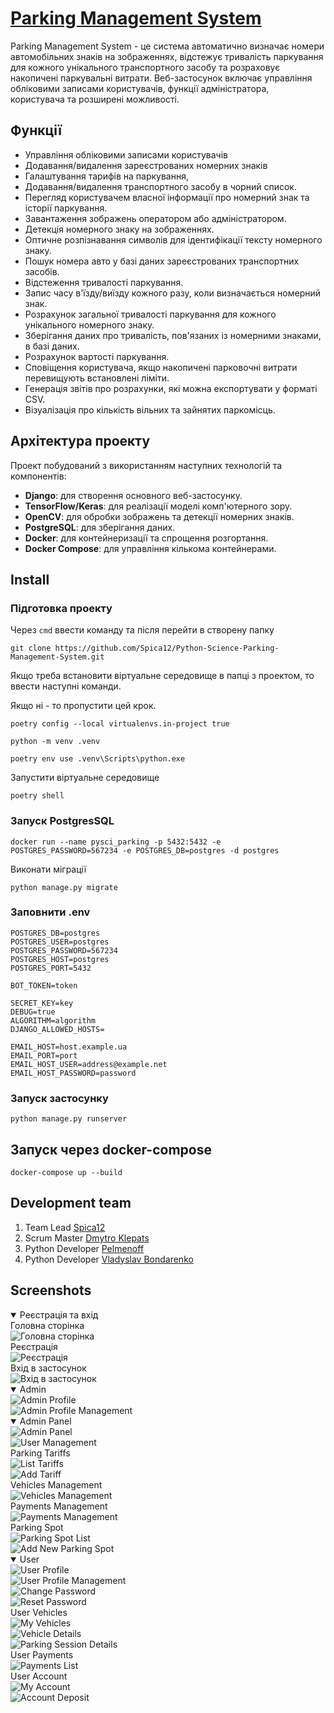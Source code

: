 # [Parking Management System](https://accurate-josy-spica-40cb5916.koyeb.app/)

Parking Management System - це система автоматично визначає номери автомобільних знаків на зображеннях, відстежує тривалість паркування для кожного унікального транспортного засобу та розраховує накопичені паркувальні витрати. Веб-застосунок включає управління обліковими записами користувачів, функції адміністратора, користувача та розширені можливості.

## Функції

- Управління обліковими записами користувачів
- Додавання/видалення зареєстрованих номерних знаків
- Галаштування тарифів на паркування,
- Додавання/видалення транспортного засобу в чорний список.
- Перегляд користувачем власної інформації про номерний знак та історії паркування.
- Завантаження зображень оператором або адміністратором.
- Детекція номерного знаку на зображеннях.
- Оптичне розпізнавання символів для ідентифікації тексту номерного знаку.
- Пошук номера авто у базі даних зареєстрованих транспортних засобів.
- Відстеження тривалості паркування.
- Запис часу в'їзду/виїзду кожного разу, коли визначається номерний знак.
- Розрахунок загальної тривалості паркування для кожного унікального номерного знаку.
- Зберігання даних про тривалість, пов'язаних із номерними знаками, в базі даних.
- Розрахунок вартості паркування.
- Сповіщення користувача, якщо накопичені парковочні витрати перевищують встановлені ліміти.
- Генерація звітів про розрахунки, які можна експортувати у форматі CSV.
- Візуалізація про кількість вільних та зайнятих паркомісць.

## Архітектура проекту

Проект побудований з використанням наступних технологій та компонентів:

- **Django**: для створення основного веб-застосунку.
- **TensorFlow/Keras**: для реалізації моделі комп'ютерного зору.
- **OpenCV**: для обробки зображень та детекції номерних знаків.
- **PostgreSQL**: для зберігання даних.
- **Docker**: для контейнеризації та спрощення розгортання.
- **Docker Compose**: для управління кількома контейнерами.

## Install

### Підготовка проекту

Через `cmd` ввести команду та після перейти в створену папку

```
git clone https://github.com/Spica12/Python-Science-Parking-Management-System.git
```

Якщо треба встановити віртуальне середовище в папці з проектом, то ввести наступні команди.

Якщо ні - то пропустити цей крок.

```
poetry config --local virtualenvs.in-project true

python -m venv .venv

poetry env use .venv\Scripts\python.exe
```

Запустити віртуальне середовище

```
poetry shell
```

### Запуск PostgresSQL

```
docker run --name pysci_parking -p 5432:5432 -e POSTGRES_PASSWORD=567234 -e POSTGRES_DB=postgres -d postgres
```

Виконати міграції
```
python manage.py migrate
```

### Заповнити .env

```
POSTGRES_DB=postgres
POSTGRES_USER=postgres
POSTGRES_PASSWORD=567234
POSTGRES_HOST=postgres
POSTGRES_PORT=5432

BOT_TOKEN=token

SECRET_KEY=key
DEBUG=true
ALGORITHM=algorithm
DJANGO_ALLOWED_HOSTS=

EMAIL_HOST=host.example.ua
EMAIL_PORT=port
EMAIL_HOST_USER=address@example.net
EMAIL_HOST_PASSWORD=password
```

### Запуск застосунку

```
python manage.py runserver
```

## Запуск через docker-compose

```
docker-compose up --build
```

## Development team

1. Team Lead [Spica12](https://github.com/Spica12)
2. Scrum Master [Dmytro Klepats](https://github.com/Klepats)
3. Python Developer [Pelmenoff](https://github.com/Pelmenoff)
4. Python Developer [Vladyslav Bondarenko](https://github.com/VladyslavBon)





















## Screenshots
<details open>
<summary>Реєстрація та вхід</summary>
Головна сторінка

<div align="left" width="569" height="285">
  <img src="readme_screenshots/parking_spots.png" alt="Головна сторінка">
</div>
Реєстрація

<div align="left" width="569" height="285">
  <img src="readme_screenshots/sign_up.png" alt="Реєстрація">
</div>
Вхід в застосунок

<div align="left" width="569" height="285">
  <img src="readme_screenshots/login.png" alt="Вхід в застосунок">
</div>
</details>
<details open>
<summary>Admin</summary>
<div align="left" width="569" height="285">
  <img src="readme_screenshots/admin_profile.png" alt="Admin Profile">
</div>
<div align="left" width="569" height="285">
  <img src="readme_screenshots/admin_profile_manage.png" alt="Admin Profile Management">
</div>
</details>
<details open>
<summary>Admin Panel</summary>
<div align="left" width="569" height="285">
  <img src="readme_screenshots/admin_panel.png" alt="Admin Panel">
</div>
<div align="left" width="569" height="285">
  <img src="readme_screenshots/admin_user_management.png" alt="User Management">
</div>
Parking Tariffs

<div align="left" width="569" height="285">
  <img src="readme_screenshots/admin_list_tariffs.png" alt="List Tariffs">
</div>
<div align="left" width="569" height="285">
  <img src="readme_screenshots/admin_add_tariff.png" alt="Add Tariff">
</div>
Vehicles Management

<div align="left" width="569" height="285">
  <img src="readme_screenshots/admin_vehicles_management.png" alt="Vehicles Management">
</div>
Payments Management

<div align="left" width="569" height="285">
  <img src="readme_screenshots/admin_payments_management.png" alt="Payments Management">
</div>
Parking Spot

<div align="left" width="569" height="285">
  <img src="readme_screenshots/admin_parking_spot_list.png" alt="Parking Spot List">
</div>
<div align="left" width="569" height="285">
  <img src="readme_screenshots/admin_add_new_parking_spot.png" alt="Add New Parking Spot">
</div>
</details>
<details open>
<summary>User</summary>
<div align="left" width="569" height="285">
  <img src="readme_screenshots/user_profile.png" alt="User Profile">
</div>
<div align="left" width="569" height="285">
  <img src="readme_screenshots/user_profile_manage.png" alt="User Profile Management">
</div>
<div align="left" width="569" height="285">
  <img src="readme_screenshots/user_change_password.png" alt="Change Password">
</div>
<div align="left" width="569" height="285">
  <img src="readme_screenshots/user_reset_password.png" alt="Reset Password">
</div>
User Vehicles

<div align="left" width="569" height="285">
  <img src="readme_screenshots/user_my_vehicles.png" alt="My Vehicles">
</div>
<div align="left" width="569" height="285">
  <img src="readme_screenshots/user_detail_vehicle.png" alt="Vehicle Details">
</div>
<div align="left" width="569" height="285">
  <img src="readme_screenshots/user_detail_parking_session.png" alt="Parking Session Details">
</div>
User Payments

<div align="left" width="569" height="285">
  <img src="readme_screenshots/user_payments_list.png" alt="Payments List">
</div>
User Account

<div align="left" width="569" height="285">
  <img src="readme_screenshots/user_my_account.png" alt="My Account">
</div>
<div align="left" width="569" height="285">
  <img src="readme_screenshots/user_my_account_deposit.png" alt="Account Deposit">
</div>
</details>

</details>

